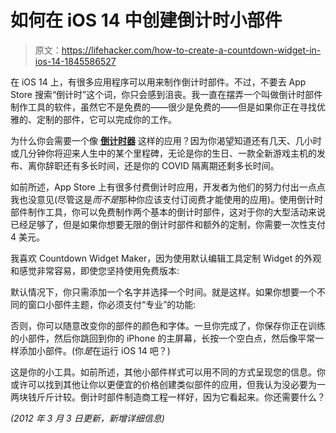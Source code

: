 # 如何在 iOS 14 中创建倒计时小部件

> 原文：<https://lifehacker.com/how-to-create-a-countdown-widget-in-ios-14-1845586527>

在 iOS 14 上，有很多应用程序可以用来制作倒计时部件。不过，不要去 App Store 搜索“倒计时”这个词，你只会感到沮丧。我一直在摆弄一个叫做倒计时部件制作工具的软件，虽然它不是免费的——很少是免费的——但是如果你正在寻找优雅的、定制的部件，它可以完成你的工作。



为什么你会需要一个像 [**倒计时器**](https://apps.apple.com/app/apple-store/id1534850579) 这样的应用？因为你渴望知道还有几天、几小时或几分钟你将迎来人生中的某个里程碑，无论是你的生日、一款全新游戏主机的发布、离你辞职还有多长时间，还是你的 COVID 隔离期还剩多长时间。

如前所述，App Store 上有很多付费倒计时应用，开发者为他们的努力付出一点点我也没意见(尽管这是*而不是*那种你应该支付订阅费才能使用的应用)。使用倒计时部件制作工具，你可以免费制作两个基本的倒计时部件，这对于你的大型活动来说已经足够了，但是如果你想要无限的倒计时部件和额外的定制，你需要一次性支付 4 美元。

我喜欢 Countdown Widget Maker，因为使用默认编辑工具定制 Widget 的外观和感觉非常容易，即使您坚持使用免费版本:

默认情况下，你只需添加一个名字并选择一个时间。就是这样。如果你想要一个不同的窗口小部件主题，你必须支付“专业”的功能:

否则，你可以随意改变你的部件的颜色和字体。一旦你完成了，你保存你正在训练的小部件，然后你跳回到你的 iPhone 的主屏幕，长按一个空白点，然后像平常一样添加小部件。(你*是*在运行 iOS 14 吧？)

这是你的小工具。如前所述，其他小部件样式可以用不同的方式呈现您的信息。你或许可以找到其他让你以更便宜的价格创建类似部件的应用，但我认为没必要为一两块钱斤斤计较。倒计时部件制造商工程一样好，因为它看起来。你还需要什么？

*(2012 年 3 月 3 日更新，新增详细信息)*